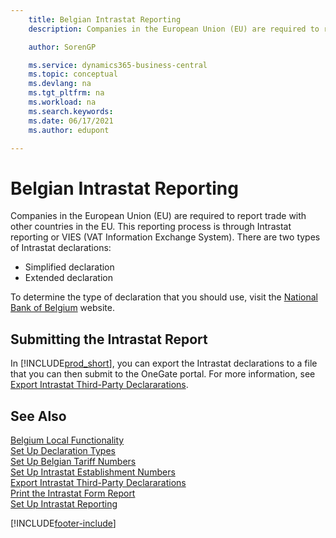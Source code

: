 ```yaml
---
    title: Belgian Intrastat Reporting
    description: Companies in the European Union (EU) are required to report trade with other countries in the EU through Intrastat reporting or VAT Information Exchange System.

    author: SorenGP

    ms.service: dynamics365-business-central
    ms.topic: conceptual
    ms.devlang: na
    ms.tgt_pltfrm: na
    ms.workload: na
    ms.search.keywords:
    ms.date: 06/17/2021
    ms.author: edupont

---
```

# Belgian Intrastat Reporting
Companies in the European Union (EU) are required to report trade with other countries in the EU. This reporting process is through Intrastat reporting or VIES (VAT Information Exchange System). There are two types of Intrastat declarations:  

- Simplified declaration  
- Extended declaration  

To determine the type of declaration that you should use, visit the [National Bank of Belgium](https://aka.ms/BelgianNationalBank) website.  

## Submitting the Intrastat Report  
In [!INCLUDE[prod_short](../../includes/prod_short.md)], you can export the Intrastat declarations to a file that you can then submit to the OneGate portal. For more information, see [Export Intrastat Third-Party Declararations](how-to-export-intrastat-third-party-declararations.md).  

## See Also  
 [Belgium Local Functionality](belgium-local-functionality.md)   
 [Set Up Declaration Types](how-to-set-up-declaration-types.md)   
 [Set Up Belgian Tariff Numbers](how-to-set-up-belgian-tariff-numbers.md)   
 [Set Up Intrastat Establishment Numbers](how-to-set-up-intrastat-establishment-numbers.md)   
 [Export Intrastat Third-Party Declararations](how-to-export-intrastat-third-party-declararations.md)   
 [Print the Intrastat Form Report](how-to-print-the-intrastat-form-report.md)   
 [Set Up Intrastat Reporting](../../finance-how-setup-report-intrastat.md)  


[!INCLUDE[footer-include](../../includes/footer-banner.md)]